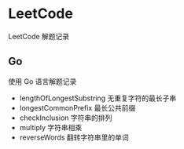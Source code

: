 # LeetCode
LeetCode 解题记录

## Go
使用 Go 语言解题记录
- lengthOfLongestSubstring 无重复字符的最长子串
- longestCommonPrefix 最长公共前缀
- checkInclusion 字符串的排列
- multiply 字符串相乘
- reverseWords 翻转字符串里的单词
